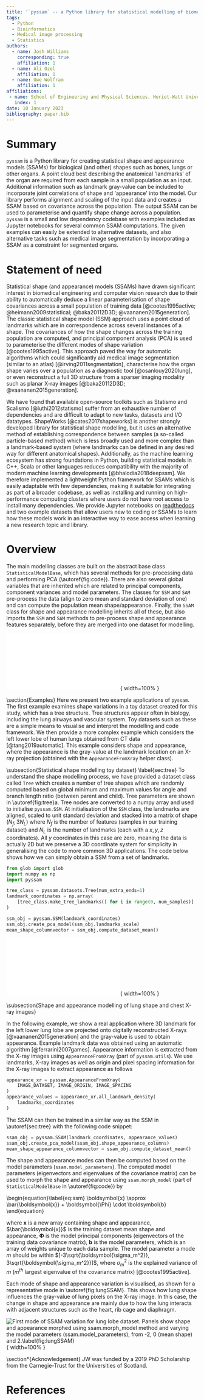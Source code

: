 ```yaml
---
title: '`pyssam` -- a Python library for statistical modelling of biomedical shape and appearance'
tags:
  - Python
  - Bioinformatics
  - Medical image processing
  - Statistics
authors:
  - name: Josh Williams
    corresponding: true
    affiliation: 1
  - name: Ali Ozel
    affiliation: 1
  - name: Uwe Wolfram
    affiliation: 1
affiliations:
 - name: School of Engineering and Physical Sciences, Heriot-Watt University, Edinburgh, UK
   index: 1
date: 10 January 2023
bibliography: paper.bib
---
```


# Summary

`pyssam` is a Python library for creating statistical shape and appearance models (SSAMs) for biological (and other) shapes such as bones, lungs or other organs.
A point cloud best describing the anatomical 'landmarks' of the organ are required from each sample in a small population as an input. 
Additional information such as landmark gray-value can be included to incorporate joint correlations of shape and 'appearance' into the model.
Our library performs alignment and scaling of the input data and creates a SSAM based on covariance across the population.
The output SSAM can be used to parameterise and quantify shape change across a population.
`pyssam` is a small and low dependency codebase with examples included as Jupyter notebooks for several common SSAM computations.
The given examples can easily be extended to alternative datasets, and also alternative tasks such as medical image segmentation by incorporating a SSAM as a constraint for segmented organs.

# Statement of need
Statistical shape (and appearance) models (SSAMs) have drawn significant interest in biomedical engineering and computer vision research due to their ability to automatically deduce a linear parameterisation of shape covariances across a small population of training data [@cootes1995active; @heimann2009statistical; @baka20112D3D; @vaananen2015generation].
The classic statistical shape model (SSM) approach uses a point cloud of landmarks which are in correspondence across several instances of a shape.
The covariances of how the shape changes across the training population are computed, and principal component analysis (PCA) is used to parameterise the different modes of shape variation [@cootes1995active].
This approach paved the way for automatic algorithms which could significantly aid medical image segmentation (similar to an atlas) [@irving2011segmentation], characterise how the organ shape varies over a population as a diagnostic tool [@osanlouy2020lung], or even reconstruct a full 3D structure from a sparser imaging modality such as planar X-ray images [@baka20112D3D; @vaananen2015generation].

We have found that available open-source toolkits such as Statismo and Scalismo [@luthi2012statismo] suffer from an exhaustive number of dependencies and are difficult to adapt to new tasks, datasets and I/O datatypes.
ShapeWorks [@cates2017shapeworks] is another strongly developed library for statistical shape modelling, but it uses an alternative method of establishing correspondence between samples (a so-called particle-based method) which is less broadly used and more complex than a landmark-based system (where landmarks can be defined in any desired way for different anatomical shapes).
Additionally, as the machine learning ecosystem has strong foundations in Python, building statistical models in C++, Scala or other languages reduces compatibility with the majority of modern machine learning developments [@bhalodia2018deepssm].
We therefore implemented a lightweight Python framework for SSAMs which is easily adaptable with few dependencies, making it suitable for integrating as part of a broader codebase, as well as installing and running on high-performance computing clusters where users do not have root access to install many dependencies. 
We provide Jupyter notebooks on [readthedocs](https://pyssam.readthedocs.io/en/latest/) and two example datasets that allow users new to coding or SSAMs to learn how these models work in an interactive way to ease access when learning a new research topic and library.

# Overview

The main modelling classes are built on the abstract base class `StatisticalModelBase`, which has several methods for pre-processing data and performing PCA (\autoref{fig:code}).
There are also several global variables that are inherited which are related to principal components, component variances and model parameters.
The classes for `SSM` and `SAM` pre-process the data (align to zero mean and standard deviation of one) and can compute the population mean shape/appearance.
Finally, the `SSAM` class for shape and appearance modelling inherits all of these, but also imports the `SSM` and `SAM` methods to pre-process shape and appearance features separately, before they are merged into one dataset for modelling.

![Schematic overview of the codebase. Each modelling class is abstracted from the `StatisticalModelBase` class and contains several inherited variables such as model weights and principal components. The `SSAM` class inherits from `StatisticalModelBase`, but also uses pre-processing pipelines from `SSM` and `SAM`.\label{fig:code}](figures/code-schematic.pdf){ width=100% }


\section{Examples}
Here we present two example applications of `pyssam`. 
The first example examines shape variations in a toy dataset created for this study, which has a tree structure.
Tree structures appear often in biology, including the lung airways and vascular system. 
Toy datasets such as these are a simple means to visualise and interpret the modelling and code framework.
We then provide a more complex example which considers the left lower lobe of human lungs obtained from CT data [@tang2019automatic].
This example considers shape and appearance, where the appearance is the gray-value at the landmark location on an X-ray projection (obtained with the `AppearanceFromXray` helper class).

\subsection{Statistical shape modelling toy dataset} \label{sec:tree}
To understand the shape modelling process, we have provided a dataset class called `Tree` which creates a number of tree shapes which are randomly computed based on global minimum and maximum values for angle and branch length ratio (between parent and child).
Tree parameters are shown in \autoref{fig:tree}a.
Tree nodes are converted to a numpy array and used to initialise `pyssam.SSM`.
At initialisation of the `SSM` class, the landmarks are aligned, scaled to unit standard deviation and stacked into a matrix of shape $(N_f, 3N_L)$ where $N_f$ is the number of features (samples in our training dataset) and $N_L$ is the number of landmarks (each with a $x,y,z$ coordinates).
All $y$ coordinates in this case are zero, meaning the data is actually 2D but we preserve a 3D coordinate system for simplicity in generalising the code to more common 3D applications.
The code below shows how we can simply obtain a SSM from a set of landmarks.

```python
from glob import glob
import numpy as np
import pyssam

tree_class = pyssam.datasets.Tree(num_extra_ends=1)
landmark_coordinates = np.array(
    [tree_class.make_tree_landmarks() for i in range(0, num_samples)]
)

ssm_obj = pyssam.SSM(landmark_coordinates)
ssm_obj.create_pca_model(ssm_obj.landmarks_scale)
mean_shape_columnvector = ssm_obj.compute_dataset_mean()
```

![Overview of tree dataset population. Panels show (a) a visualisation of 100 tree samples, and (b) cumulative variance versus the number of PCA components constructed by the statistical shape model. Inset of (a) shows a legend describing the morphological parameters varied to create the tree dataset. These parameters include the initial branch length, $L_1$, the branch length ratio $L_R = L_2/L_1$, and branching angle $\theta$.\label{fig:tree}](figures/figure2-tree-example.pdf){ width=100% }

\subsection{Shape and appearance modelling of lung shape and chest X-ray images}

In the following example, we show a real application where 3D landmark for the left lower lung lobe are projected onto digitally reconstructed X-rays [@vaananen2015generation] and the gray-value is used to obtain appearance.
Example landmark data was obtained using an automatic algorithm [@ferrarini2007games].
Appearance information is extracted from the X-ray images using `AppearanceFromXray` (part of `pyssam.utils`).
We use landmarks, X-ray images as well as origin and pixel spacing information for the X-ray images to extract appearance as follows

```python
appearance_xr = pyssam.AppearanceFromXray(
    IMAGE_DATASET, IMAGE_ORIGIN, IMAGE_SPACING
)
appearance_values = appearance_xr.all_landmark_density(
    landmarks_coordinates
)
```

The SSAM can then be trained in a similar way as the SSM in \autoref{sec:tree} with the following code snippet:

```python
ssam_obj = pyssam.SSAM(landmark_coordinates, appearance_values)
ssam_obj.create_pca_model(ssam_obj.shape_appearance_columns)
mean_shape_appearance_columnvector = ssam_obj.compute_dataset_mean()
```

The shape and appearance modes can then be computed based on the model parameters (`ssam.model_parameters`). 
The computed model parameters (eigenvectors and eigenvalues of the covariance matrix) can be used to morph the shape and appearance using `ssam.morph_model` (part of `StatisticalModelBase` in \autoref{fig:code}) by 

\begin{equation}\label{eq:ssm}
\boldsymbol{x} \approx \bar{\boldsymbol{x}} + \boldsymbol{\Phi} \cdot \boldsymbol{b}  
\end{equation}

where $\boldsymbol{x}$ is a new array containing shape and appearance, $\bar{\boldsymbol{x}}$ is the training dataset mean shape and appearance, $\boldsymbol{\Phi}$ is the model principal components (eigenvectors of the training data covariance matrix), $\boldsymbol{b}$ is the model parameters, which is an array of weights unique to each data sample.
The model parameter a mode $m$ should be within $[-3\sqrt{\boldsymbol{\sigma_m^2}}, 3\sqrt{\boldsymbol{\sigma_m^2}}]$, where $\sigma_m^2$ is the explained variance of $m$ ($m^{th}$ largest eigenvalue of the covariance matrix) [@cootes1995active]. 

Each mode of shape and appearance variation is visualised, as shown for a representative mode in \autoref{fig:lungSSAM}.
This shows how lung shape influences the gray-value of lung pixels on the X-ray image. 
In this case, the change in shape and appearance are mainly due to how the lung interacts with adjacent structures such as the heart, rib cage and diaphragm.

![First mode of SSAM variation for lung lobe dataset. Panels show shape and appearance morphed using `ssam.morph_model` method and varying the model parameters (`ssam.model_parameters`), from -2, 0 (mean shape) and 2.\label{fig:lungSSAM}](figures/figure3-300.png){ width=100% }

\section*{Acknowledgement}
JW was funded by a 2019 PhD Scholarship from the Carnegie-Trust for the Universities of Scotland. 

# References
